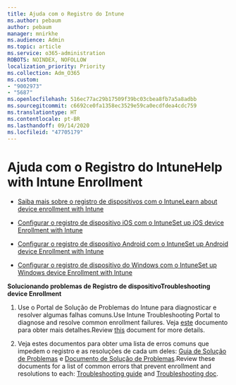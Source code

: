 ```yaml
---
title: Ajuda com o Registro do Intune
ms.author: pebaum
author: pebaum
manager: mnirkhe
ms.audience: Admin
ms.topic: article
ms.service: o365-administration
ROBOTS: NOINDEX, NOFOLLOW
localization_priority: Priority
ms.collection: Adm_O365
ms.custom:
- "9002973"
- "5687"
ms.openlocfilehash: 516ec77ac29b17509f39bc03cbea8fb7a5a8adbb
ms.sourcegitcommit: c6692ce0fa1358ec3529e59ca0ecdfdea4cdc759
ms.translationtype: HT
ms.contentlocale: pt-BR
ms.lasthandoff: 09/14/2020
ms.locfileid: "47705179"
---
```

# <a name="help-with-intune-enrollment"></a><span data-ttu-id="b7965-102">Ajuda com o Registro do Intune</span><span class="sxs-lookup"><span data-stu-id="b7965-102">Help with Intune Enrollment</span></span>


- [<span data-ttu-id="b7965-103">Saiba mais sobre o registro de dispositivos com o Intune</span><span class="sxs-lookup"><span data-stu-id="b7965-103">Learn about device enrollment with Intune</span></span>](https://docs.microsoft.com/intune/device-enrollment)

- [<span data-ttu-id="b7965-104">Configurar o registro de dispositivo iOS com o Intune</span><span class="sxs-lookup"><span data-stu-id="b7965-104">Set up iOS device Enrollment with Intune</span></span>](https://docs.microsoft.com/intune/ios-enroll)

- [<span data-ttu-id="b7965-105">Configurar o registro de dispositivo Android com o Intune</span><span class="sxs-lookup"><span data-stu-id="b7965-105">Set up Android device Enrollment with Intune</span></span>](https://docs.microsoft.com/intune/android-enroll)

- [<span data-ttu-id="b7965-106">Configurar o registro de dispositivo do Windows com o Intune</span><span class="sxs-lookup"><span data-stu-id="b7965-106">Set up Windows device Enrollment with Intune</span></span>](https://docs.microsoft.com/intune/windows-enroll)

<span data-ttu-id="b7965-107">**Solucionando problemas de Registro de dispositivo**</span><span class="sxs-lookup"><span data-stu-id="b7965-107">**Troubleshooting device Enrollment**</span></span>

1. <span data-ttu-id="b7965-108">Use o Portal de Solução de Problemas do Intune para diagnosticar e resolver algumas falhas comuns.</span><span class="sxs-lookup"><span data-stu-id="b7965-108">Use Intune Troubleshooting Portal to diagnose and resolve common enrollment failures.</span></span> <span data-ttu-id="b7965-109">Veja [este](https://docs.microsoft.com/intune/help-desk-operators) documento para obter mais detalhes.</span><span class="sxs-lookup"><span data-stu-id="b7965-109">Review [this](https://docs.microsoft.com/intune/help-desk-operators) document for more details.</span></span>

2. <span data-ttu-id="b7965-110">Veja estes documentos para obter uma lista de erros comuns que impedem o registro e as resoluções de cada um deles: [Guia de Solução de Problemas](https://support.microsoft.com/help/4469913/troubleshooting-windows-device-enrollment-problems-in-microsoft-intune) e [Documento de Solução de Problemas](https://docs.microsoft.com/intune/troubleshoot-device-enrollment-in-intune).</span><span class="sxs-lookup"><span data-stu-id="b7965-110">Review these documents for a list of common errors that prevent enrollment and resolutions to each: [Troubleshooting guide](https://support.microsoft.com/help/4469913/troubleshooting-windows-device-enrollment-problems-in-microsoft-intune) and [Troubleshooting doc](https://docs.microsoft.com/intune/troubleshoot-device-enrollment-in-intune).</span></span>